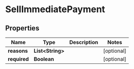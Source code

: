 
# SellImmediatePayment

## Properties
Name | Type | Description | Notes
------------ | ------------- | ------------- | -------------
**reasons** | **List&lt;String&gt;** |  |  [optional]
**required** | **Boolean** |  |  [optional]



